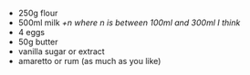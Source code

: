 * 250g flour
* 500ml milk _+n where n is between 100ml and 300ml I think_
* 4 eggs
* 50g butter
* vanilla sugar or extract
* amaretto or rum (as much as you like)
